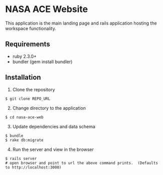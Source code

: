 # NASA ACE Website

This application is the main landing page and rails application hosting the workspace functionality.

## Requirements

* ruby 2.3.0+
* bundler (gem install bundler)

## Installation

1. Clone the repository
```
$ git clone REPO_URL
```
2. Change directory to the application
```
$ cd nasa-ace-web
```
3. Update dependencies and data schema
```
$ bundle
$ rake db:migrate
```
4. Run the server and view in the browser
```
$ rails server
# open browser and point to url the above command prints.  (Defaults to http://localhost:3000)
```
